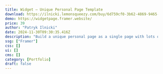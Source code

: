 ```yaml
---
title: Widget — Unique Personal Page Template
download: https://ilnicki.lemonsqueezy.com/buy/6d759cf0-3b62-4869-9465-13d658b5043c
demo: https://widgetpage.framer.website/
price: 39
author: "Patryk Ilnicki"
date: 2024-11-30T09:30:35.416Z
description: "Build a unique personal page as a single page with lots of customizable widget components. Lots of useful widgets. Create a unique look with variants and mix components!"
ssg: ["Framer"]
css: []
ui: []
cms: []
category: [Portfolio]
draft: false
---
```


